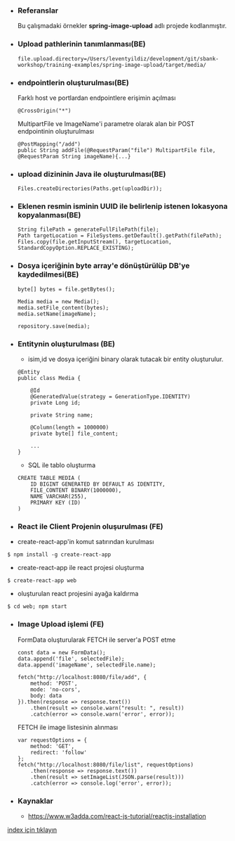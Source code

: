 * ### Referanslar
    Bu çalışmadaki örnekler **spring-image-upload** adlı projede kodlanmıştır.

* ### Upload pathlerinin tanımlanması(BE)
    ```
    file.upload.directory=/Users/leventyildiz/development/git/sbank-workshop/training-examples/spring-image-upload/target/media/
    ```

* ### endpointlerin oluşturulması(BE)
    Farklı host ve portlardan endpointlere erişimin açılması
    ```
    @CrossOrigin("*")
    ```
    
    MultipartFile ve ImageName'i parametre olarak alan bir POST endpointinin oluşturulması
    ```
    @PostMapping("/add")
    public String addFile(@RequestParam("file") MultipartFile file, @RequestParam String imageName){...}
    ```
    
* ### upload dizininin Java ile oluşturulması(BE)
    ```
    Files.createDirectories(Paths.get(uploadDir));
    ```

* ### Eklenen resmin isminin UUID ile belirlenip istenen lokasyona kopyalanması(BE)
    ```
    String filePath = generateFullFilePath(file);
    Path targetLocation = FileSystems.getDefault().getPath(filePath);
    Files.copy(file.getInputStream(), targetLocation, StandardCopyOption.REPLACE_EXISTING);
    ```

* ### Dosya içeriğinin byte array'e dönüştürülüp DB'ye kaydedilmesi(BE)
    ```
    byte[] bytes = file.getBytes();
    
    Media media = new Media();
    media.setFile_content(bytes);
    media.setName(imageName);
    
    repository.save(media);
    ```

* ### Entitynin oluşturulması (BE)
    - isim,id ve dosya içeriğini binary olarak tutacak bir entity oluşturulur.
    ```
    @Entity
    public class Media {
    
        @Id
        @GeneratedValue(strategy = GenerationType.IDENTITY)
        private Long id;
    
        private String name;
    
        @Column(length = 1000000)
        private byte[] file_content;
        
        ...
    }
    ```
    
    - SQL ile tablo oluşturma
    ```
    CREATE TABLE MEDIA (
        ID BIGINT GENERATED BY DEFAULT AS IDENTITY,
        FILE_CONTENT BINARY(1000000),
        NAME VARCHAR(255),
        PRIMARY KEY (ID)
    )
    ```


* ### React ile Client Projenin oluşurulması (FE)

- create-react-app'in komut satırından kurulması
```
$ npm install -g create-react-app
```

- create-react-app ile react projesi oluşturma
```
$ create-react-app web
```

- oluşturulan react projesini ayağa kaldırma
```
$ cd web; npm start
```

* ### Image Upload işlemi (FE)
    FormData oluşturularak FETCH ile server'a POST etme
    ```
    const data = new FormData();
    data.append('file', selectedFile);
    data.append('imageName', selectedFile.name);
    
    fetch("http://localhost:8080/file/add", {
        method: 'POST',
        mode: 'no-cors',
        body: data
    }).then(response => response.text())
        .then(result => console.warn("result: ", result))
        .catch(error => console.warn('error', error));
    ```
    
    FETCH ile image listesinin alınması
    ```
    var requestOptions = {
        method: 'GET',
        redirect: 'follow'
    };
    fetch("http://localhost:8080/file/list", requestOptions)
        .then(response => response.text())
        .then(result => setImageList(JSON.parse(result)))
        .catch(error => console.log('error', error));
    ```

* ### Kaynaklar
    - https://www.w3adda.com/react-js-tutorial/reactjs-installation

[index için tıklayın](../README.md)
